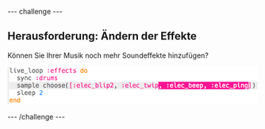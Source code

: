 \--- challenge \---

## Herausforderung: Ändern der Effekte

Können Sie Ihrer Musik noch mehr Soundeffekte hinzufügen?

![screenshot](images/dj-effects-more.png)

\--- /challenge \---